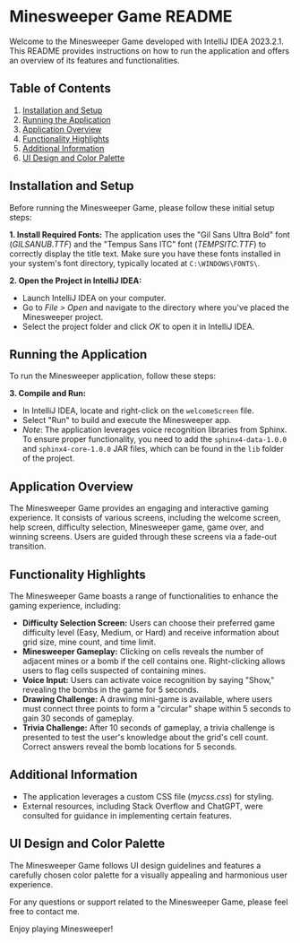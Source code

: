 # Minesweeper Game README

Welcome to the Minesweeper Game developed with IntelliJ IDEA 2023.2.1. This README provides instructions on how to run the application and offers an overview of its features and functionalities.

## Table of Contents
1. [Installation and Setup](#installation-and-setup)
2. [Running the Application](#running-the-application)
3. [Application Overview](#application-overview)
4. [Functionality Highlights](#functionality-highlights)
5. [Additional Information](#additional-information)
6. [UI Design and Color Palette](#ui-design-and-color-palette)

## Installation and Setup
Before running the Minesweeper Game, please follow these initial setup steps:

**1. Install Required Fonts:**
   The application uses the "Gil Sans Ultra Bold" font (*GILSANUB.TTF*) and the "Tempus Sans ITC” font (*TEMPSITC.TTF*) to correctly display the title text. Make sure you have these fonts installed in your system's font directory, typically located at `C:\WINDOWS\FONTS\`.

**2. Open the Project in IntelliJ IDEA:**
   - Launch IntelliJ IDEA on your computer.
   - Go to *File > Open* and navigate to the directory where you've placed the Minesweeper project.
   - Select the project folder and click *OK* to open it in IntelliJ IDEA.

## Running the Application
To run the Minesweeper application, follow these steps:

**3. Compile and Run:**
   - In IntelliJ IDEA, locate and right-click on the `welcomeScreen` file.
   - Select "Run" to build and execute the Minesweeper app.
   - *Note*: The application leverages voice recognition libraries from Sphinx. To ensure proper functionality, you need to add the `sphinx4-data-1.0.0` and `sphinx4-core-1.0.0` JAR files, which can be found in the `lib` folder of the project.
   
## Application Overview
The Minesweeper Game provides an engaging and interactive gaming experience. It consists of various screens, including the welcome screen, help screen, difficulty selection, Minesweeper game, game over, and winning screens. Users are guided through these screens via a fade-out transition.

## Functionality Highlights
The Minesweeper Game boasts a range of functionalities to enhance the gaming experience, including:

- **Difficulty Selection Screen:** Users can choose their preferred game difficulty level (Easy, Medium, or Hard) and receive information about grid size, mine count, and time limit.
- **Minesweeper Gameplay:** Clicking on cells reveals the number of adjacent mines or a bomb if the cell contains one. Right-clicking allows users to flag cells suspected of containing mines.
- **Voice Input:** Users can activate voice recognition by saying "Show," revealing the bombs in the game for 5 seconds.
- **Drawing Challenge:** A drawing mini-game is available, where users must connect three points to form a "circular" shape within 5 seconds to gain 30 seconds of gameplay.
- **Trivia Challenge:** After 10 seconds of gameplay, a trivia challenge is presented to test the user's knowledge about the grid's cell count. Correct answers reveal the bomb locations for 5 seconds.

## Additional Information
- The application leverages a custom CSS file (*mycss.css*) for styling.
- External resources, including Stack Overflow and ChatGPT, were consulted for guidance in implementing certain features.

## UI Design and Color Palette
The Minesweeper Game follows UI design guidelines and features a carefully chosen color palette for a visually appealing and harmonious user experience.

For any questions or support related to the Minesweeper Game, please feel free to contact me.

Enjoy playing Minesweeper!

